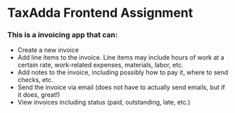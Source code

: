 # TaxAdda Frontend Assignment

### This is a invoicing app that can:

- Create a new invoice
- Add line items to the invoice. Line items may include hours of work at a certain rate, work-related expenses, materials, labor, etc.
- Add notes to the invoice, including possibly how to pay it, where to send checks, etc.
- Send the invoice via email (does not have to actually send emails, but if it does, great!)
- View invoices including status (paid, outstanding, late, etc.)
